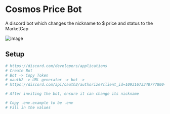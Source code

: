 # Cosmos Price Bot

A discord bot which changes the nickname to $ price and status to the MarketCap

![image](https://user-images.githubusercontent.com/31943163/230540242-2137a06e-a0d5-422b-8f52-9ef00135c900.png)

## Setup

```bash
# https://discord.com/developers/applications
# Create Bot
# Bot -> Copy Token
# oauth2 -> URL generator -> bot ->
# https://discord.com/api/oauth2/authorize?client_id=1093167334077780048&permissions=0&scope=bot

# After inviting the bot, ensure it can change its nickname

# Copy .env.example to be .env
# Fill in the values
```
